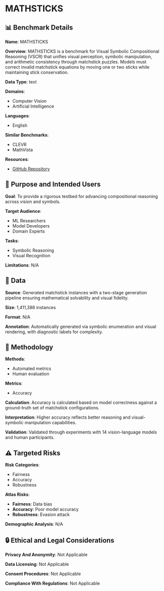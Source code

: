 # MATHSTICKS

## 📊 Benchmark Details

**Name**: MATHSTICKS

**Overview**: MATHSTICKS is a benchmark for Visual Symbolic Compositional Reasoning (VSCR) that unifies visual perception, symbolic manipulation, and arithmetic consistency through matchstick puzzles. Models must correct invalid matchstick equations by moving one or two sticks while maintaining stick conservation.

**Data Type**: text

**Domains**:
- Computer Vision
- Artificial Intelligence

**Languages**:
- English

**Similar Benchmarks**:
- CLEVR
- MathVista

**Resources**:
- [GitHub Repository](https://github.com/Yuheng2000/MathSticks)

## 🎯 Purpose and Intended Users

**Goal**: To provide a rigorous testbed for advancing compositional reasoning across vision and symbols.

**Target Audience**:
- ML Researchers
- Model Developers
- Domain Experts

**Tasks**:
- Symbolic Reasoning
- Visual Recognition

**Limitations**: N/A

## 💾 Data

**Source**: Generated matchstick instances with a two-stage generation pipeline ensuring mathematical solvability and visual fidelity.

**Size**: 1,411,388 instances

**Format**: N/A

**Annotation**: Automatically generated via symbolic enumeration and visual rendering, with diagnostic labels for complexity.

## 🔬 Methodology

**Methods**:
- Automated metrics
- Human evaluation

**Metrics**:
- Accuracy

**Calculation**: Accuracy is calculated based on model correctness against a ground-truth set of matchstick configurations.

**Interpretation**: Higher accuracy reflects better reasoning and visual-symbolic manipulation capabilities.

**Validation**: Validated through experiments with 14 vision-language models and human participants.

## ⚠️ Targeted Risks

**Risk Categories**:
- Fairness
- Accuracy
- Robustness

**Atlas Risks**:
- **Fairness**: Data bias
- **Accuracy**: Poor model accuracy
- **Robustness**: Evasion attack

**Demographic Analysis**: N/A

## 🔒 Ethical and Legal Considerations

**Privacy And Anonymity**: Not Applicable

**Data Licensing**: Not Applicable

**Consent Procedures**: Not Applicable

**Compliance With Regulations**: Not Applicable
